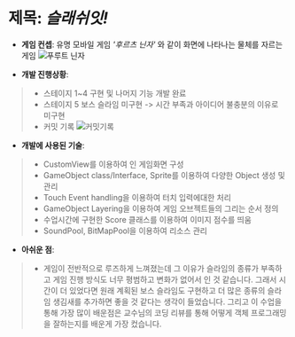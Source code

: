 # 제목: ***슬래쉬잇!***
- **게임 컨셉**: 유명 모바일 게임 *'후르츠 닌자'* 와 같이 화면에 나타나는 물체를 자르는 게임
![푸루트 닌자](https://i.ytimg.com/vi/mGOaeeUiI6g/maxresdefault.jpg "푸루트 닌자")

- **개발 진행상황**:
>- 스테이지 1~4 구현 및 나머지 기능 개발 완료
>- 스테이지 5 보스 슬라임 미구현 -> 시간 부족과 아이디어 불충분의 이유로 미구현
>- 커밋 기록
![커밋기록](https://user-images.githubusercontent.com/70631485/172775847-ff9d9b32-5ad8-4e14-84fc-a2e7e383ce5d.png)

- **개발에 사용된 기술**:
>- CustomView를 이용하여 인 게임화면 구성
>- GameObject class/Interface, Sprite를 이용하여 다양한 Object 생성 및 관리
>- Touch Event handling을 이용하여 터치 입력에대한 처리
>- GameObject Layering을 이용하여 게임 오브젝트들의 그리는 순서 정의
>- 수업시간에 구현한 Score 클래스를 이용하여 이미지 점수를 띄움
>- SoundPool, BitMapPool을 이용하여 리소스 관리

- **아쉬운 점**:
>- 게임이 전반적으로 루즈하게 느껴졌는데 그 이유가 슬라임의 종류가 부족하고 게임 진행 방식도 너무 평범하고 변화가 없어서 인 것 같습니다.
>그래서 시간이 더 있었다면 원래 계획된 보스 슬라임도 구현하고 더 많은 종류의 슬라임 생김새를 추가하면 좋을 것 같다는 생각이 들었습니다.
>그리고 이 수업을 통해 가장 많이 배운점은 교수님의 코딩 리뷰를 통해 어떻게 객체 프로그래밍을 잘하는지를 배운게 가장 컸습니다.

